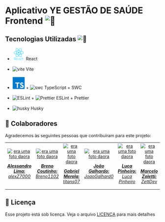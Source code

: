 # Aplicativo YE GESTÃO DE SAÚDE Frontend <picture><source srcset="https://fonts.gstatic.com/s/e/notoemoji/latest/1f48e/512.webp" type="image/webp"><img src="https://fonts.gstatic.com/s/e/notoemoji/latest/1f48e/512.gif" alt="💎" width="32" height="32"></picture>

## Tecnologias Utilizadas <picture><source srcset="https://fonts.gstatic.com/s/e/notoemoji/latest/1f9be/512.webp" type="image/webp"><img src="https://fonts.gstatic.com/s/e/notoemoji/latest/1f9be/512.gif" alt="🦾" width="32" height="32"></picture>

<ul>
  <li>
    <img src="https://raw.githubusercontent.com/devicons/devicon/master/icons/react/react-original-wordmark.svg" alt="react" width="40" height="40"/>  React
  </li>
  <br>
  <li>
    <img src="https://github.com/alexZ7000/UsinaEcoCultural/assets/78627928/b82095b6-48ad-42c2-90a3-a2d0ea890da1" alt="vite" width="40" height="40"/> Vite
  </li>
  <br>
  <li>
    <img src="https://raw.githubusercontent.com/devicons/devicon/master/icons/typescript/typescript-original.svg" alt="typescript" width="40" height="40"/> + <img src="https://swc.rs/logo.png" alt="swc" width="80" height="40"/> TypeScript + SWC
  </li>
  <br>
  <li>
    <img src="https://external-content.duckduckgo.com/iu/?u=https%3A%2F%2Fmiguelmachado.dev%2Fassets%2Fimg%2F1_3adbbrn3gotbz72xqfo96g.png&f=1&nofb=1&ipt=815bdc1a92129a989194fc10b59209968b7cb74bd6273ab809a219462fffe4e8&ipo=images" alt="ESLint" width="80" height="40"/> +  <img src="https://prettier.io/icon.png" alt="Prettier" width="40" height="40"/> ESLint + Prettier
  </li>
  <br>
  <li>
    <img src="https://github.com/alexZ7000/Aplicativo-C.A-Frontend/assets/78627928/aae943d6-98e3-4b75-821e-0fdcedc68be3" alt="husky" width="90" height="40"> Husky
  </li>
</ul>

## 🤝 Colaboradores

Agradecemos às seguintes pessoas que contribuíram para este projeto:

<table>
  <tr>
    <td align="center">
      <a href="#">
        <img src="https://avatars.githubusercontent.com/u/78627928?v=4" width="100px;" alt="era uma foto daora"/><br>
        <sub>
          <p><b><i>Alessandro Lima:</i></b> <a href="https://github.com/alexZ7000"><i>alexZ7000</i></a></p>
        </sub>
      </a>
    </td>
    <td align="center">
      <a href="#">
        <img src="https://avatars.githubusercontent.com/u/135128962?v=4" width="100px;" alt="era uma foto daora"/><br>
        <sub>
          <p><b><i>Breno Coutinho:</i></b> <a href="https://github.com/Breno1101"><i>Breno1102</i></a></p>
        </sub>
      </a>
    </td>
    <td align="center">
      <a href="#">
        <img src="https://avatars.githubusercontent.com/u/89361851?v=4" width="100px;" alt="era uma foto daora"/><br>
        <sub>
          <p><b><i>Gabriel Merola:</i></b> <a href="https://github.com/titans07"><i>titans07</i></a></p>
        </sub>
      </a>
    </td>
    <td align="center">
      <a href="#">
        <img src="https://avatars.githubusercontent.com/u/133998521?v=4" width="100px;" alt="era uma foto daora"/><br>
        <sub>
          <p><b><i>João Galhardo:</i></b> <a href="https://github.com/JoaoGalhard0"><i>JoaoGalhard0</i></a></p>
        </sub>
      </a>
    </td>
    <td align="center">
      <a href="#">
        <img src="https://avatars.githubusercontent.com/u/133619664?v=4" width="100px;" alt="era uma foto daora"/><br>
        <sub>
          <p><b><i>Luca Pinheiro:</i></b> <a href="https://github.com/LucaPinheiro"><i>Luca Pinheiro</i></a></p>
        </sub>
      </a>
    </td>
    <td align="center">
      <a href="#">
        <img src="https://avatars.githubusercontent.com/u/131803879?v=4" width="100px;" alt="era uma foto daora"/><br>
        <sub>
          <p><b><i>Marcelo Zoletti:</i></b> <a href="https://github.com/ZettDev"><i>ZettDev</i></a></p>
        </sub>
      </a>
    </td>
    <td align="center">
      <a href="#">
        <img src="https://avatars.githubusercontent.com/u/135085977?v=4" width="100px;" alt="era uma foto daora"/><br>
        <sub>
          <p><b><i>Yuri Drapack:</i></b> <a href="https://github.com/YuriDrapack"><i>Yuri Drapack</i></a></p>
        </sub>
      </a>
    </td>
  </tr>
</table>

## 📝 Licença

Esse projeto está sob licença. Veja o arquivo [LICENÇA](LICENSE.md) para mais
detalhes